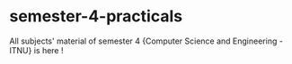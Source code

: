 # semester-4-practicals
All subjects' material of semester 4 {Computer Science and Engineering - ITNU} is here !
